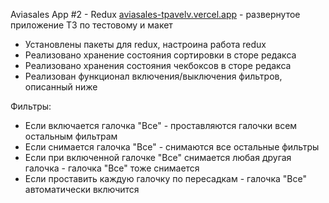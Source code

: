 Aviasales App #2 - Redux
[aviasales-tpavelv.vercel.app](https://aviasales-tpavelv.vercel.app/) - развернутое приложение
ТЗ по тестовому и макет

- Установлены пакеты для redux, настроина работа redux
- Реализовано хранение состояния сортировки в сторе редакса
- Реализовано хранения состояния чекбоксов в сторе редакса
- Реализован функционал включения/выключения фильтров, описанный ниже

Фильтры:

- Если включается галочка "Все" - проставляются галочки всем остальным фильтрам
- Если снимается галочка "Все" - снимаются все остальные фильтры
- Если при включенной галочке "Все" снимается любая другая галочка - галочка "Все" тоже снимается
- Если проставить каждую галочку по пересадкам - галочка "Все" автоматически включится
